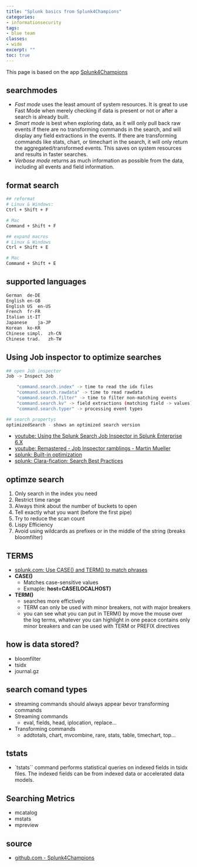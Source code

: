 ```yaml
---
title: "Splunk basics from Splunk4Champions"
categories: 
- informationsecurity
tags:
- blue team
classes: 
- wide
excerpt: "" 
toc: true
--- 
```


This page is based on the app [Splunk4Champions][def]

## searchmodes

* *Fast mode* uses the least amount of system resources. It is great to use Fast Mode when merely checking if data is present or not or after a search is already built.
* *Smart mode* is best when exploring data, as it will only pull back raw events if there are no transforming commands in the search, and will display any field extractions in the events. If there are transforming commands like stats, chart, or timechart in the search, it will only return the aggregated/transformed events. This saves on system resources and results in faster searches.
* *Verbose mode* returns as much information as possible from the data, including all events and field information.

## format search

```bash
## reformat
# Linux & Windows:
Ctrl + Shift + F

# Mac
Command + Shift + F

## expand macros
# Linux & Windows
Ctrl + Shift + E

# Mac
Command + Shift + E
```

## supported languages

```bash
German	de-DE
English	en-GB
English US	en-US
French	fr-FR
Italian	it-IT
Japanese	ja-JP
Korean	ko-KR
Chinese simpl.	zh-CN
Chinese trad.	zh-TW
```

## Using Job inspector to optimize searches

```bash
## open Job inspector
Job -> Inspect Job

    "command.search.index" -> time to read the idx files
    "command.search.rawdata" -> time to read rawdata
    "command.search.filter" -> time to filter non-matching events
    "command.search.kv" -> field extractions (matching field -> values)
    "command.search.typer" -> processing event types

## search propertys
optimizedSearch - shows an optimized search version
```

* [youtube: Using the Splunk Search Job Inspector in Splunk Enterprise 6.X][def2]
* [youtube: Remastered - Job Inspector ramblings - Martin Mueller][def3]
* [splunk: Built-in optimization][def4]
* [splunk: Clara-fication: Search Best Practices][def5]

## optimze search

1. Only search in the index you need
1. Restrict time range
1. Always think about the number of buckets to open
1. Tell exactly what you want (before the first pipe)
1. Try to reduce the scan count
1. Lispy Efficiency
1. Avoid using wildcards as prefixes or in the middle of the string (breaks bloomfilter)

## TERMS

* [splunk.com: Use CASE() and TERM() to match phrases][def6]
* **CASE()**
  * Matches case-sensitive values
  * Exmaple: **host=CASE(LOCALHOST)**
* **TERM()**
  * searches more effictively
  * TERM can only be used with minor breakers, not with major breakers
  * you can see what you can put in TERM() by move the mouse over the log terms, whatever you can highlight in one peace contains only minor breakers and can be used with TERM or PREFIX directives

## how is data stored?

* bloomfilter
* tsidx
* journal.gz

## search comand types

* streaming commands should always appear bevor transforming commands
* Streaming commands
  * eval, fields, head, iplocation, replace...
* Transforming commands
  * addtotals, chart, mvcombine, rare, stats, table, timechart, top... 

## tstats

* `tstats`` command performs statistical queries on indexed fields in tsidx files. The indexed fields can be from indexed data or accelerated data models.

## Searching Metrics

* mcatalog
* mstats
* mpreview

## source

* [github.com - Splunk4Champions][def]

[def]: https://github.com/bautt/splunk4champions2
[def2]: https://www.youtube.com/watch?v=n3OqaB6GVXs
[def3]: https://www.youtube.com/watch?v=1QCZ5klSptM
[def4]: https://docs.splunk.com/Documentation/Splunk/latest/Search/Built-inoptimization
[def5]: https://www.splunk.com/en_us/blog/customers/splunk-clara-fication-search-best-practices.html?locale=en_us
[def6]: https://docs.splunk.com/Documentation/Splunk/latest/Search/UseCASEandTERMtomatchphrases
